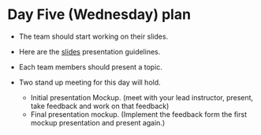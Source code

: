 # Day Five (Wednesday) plan

- The team should start working on their slides.
- Here are the [slides](material/presentation-guidelines.pptx) presentation guidelines.
- Each team members should present a topic.
- Two stand up meeting for this day will hold.

  - Initial presentation Mockup. (meet with your lead instructor, present, take feedback and work on that feedback)
  - Final presentation mockup. (Implement the feedback form the first mockup presentation and present again.)
